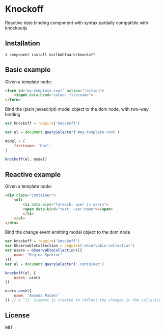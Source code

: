 # Knockoff

  Reactive data binding component with syntax partially compatible with knockoutjs

## Installation

    $ component install karlbohlmark/knockoff

## Basic example

  Given a template node:

```html
<form id="my-template-root" action="/action">
    <input data-bind="value: firstname">
</form>
```
  Bind the (plain javascript) model object to the dom node, with two-way binding
```js
var knockoff = require('knockoff')

var el = document.querySelector('#my-template-root')

model = {
    firstname: 'Karl'
}

knockoff(el, model)
```

## Reactive example

  Given a template node:

```html
<div class="container">
    <ul>
        <li data-bind="foreach: user in users">
        <span data-bind="text: user.name"></span>
        </li>
    </ul>
</div>
```
  Bind the change event emitting model object to the dom node
```js
var knockoff = require('knockoff')
var ObservableCollection = require('observable-collection')
var users = ObservableCollection([{
    name: "Regina Spektor"
}])
var el = document.querySelector('.container')

knockoff(el, {
    users: users
})

users.push({
    name: 'Amanda Palmer'
}) // A `li` element is created to reflect the changes in the collection
```

## License

  MIT